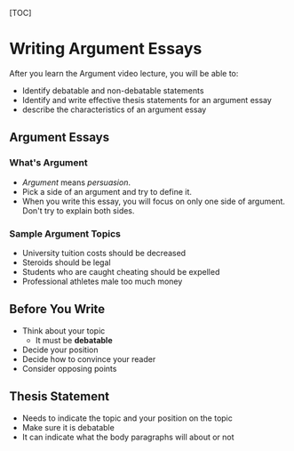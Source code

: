 [TOC]

# Writing Argument Essays

After you learn the Argument video lecture, you will be able to:

- Identify debatable and non-debatable statements
- Identify and write effective thesis statements for an argument essay
- describe the characteristics of an argument essay

## Argument Essays

### What's Argument

- *Argument* means *persuasion*.
- Pick a side of an argument and try to define it.
- When you write this essay, you will focus on only one side of argument. Don't try to explain both sides.

### Sample Argument Topics

- University tuition costs should be decreased
- Steroids should be legal
- Students who are caught cheating should be expelled
- Professional athletes male too much money

## Before You Write

- Think about your topic
  - It must be **debatable**
- Decide your position
- Decide how to convince your reader
- Consider opposing points

## Thesis Statement

- Needs to indicate the topic and your position on the topic
- Make sure it is debatable
- It can indicate what the body paragraphs will about or not